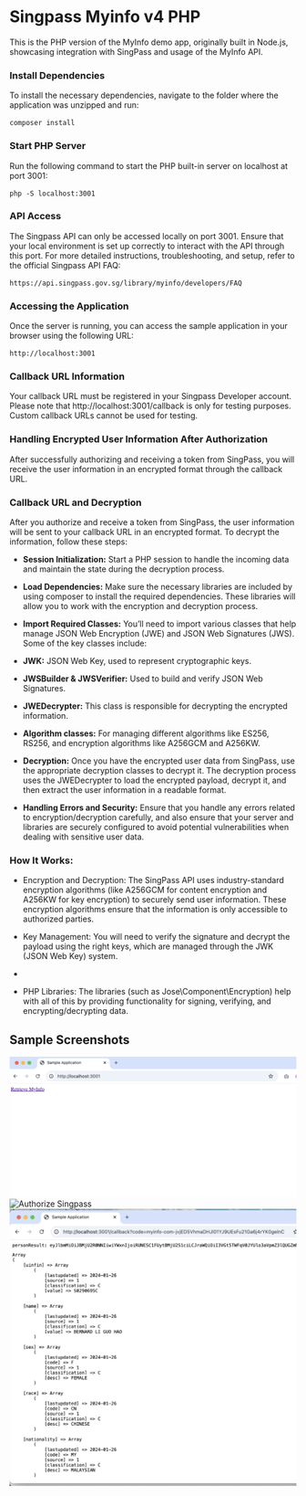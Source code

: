 # Singpass Myinfo v4 PHP
This is the PHP version of the MyInfo demo app, originally built in Node.js, showcasing integration with SingPass and usage of the MyInfo API.


### Install Dependencies
To install the necessary dependencies, navigate to the folder where the application was unzipped and run:

```
composer install
```

### Start PHP Server
Run the following command to start the PHP built-in server on localhost at port 3001:

```
php -S localhost:3001
```

### API Access
The Singpass API can only be accessed locally on port 3001. Ensure that your local environment is set up correctly to interact with the API through this port.
For more detailed instructions, troubleshooting, and setup, refer to the official Singpass API FAQ:

```
https://api.singpass.gov.sg/library/myinfo/developers/FAQ
```

### Accessing the Application
Once the server is running, you can access the sample application in your browser using the following URL:

```
http://localhost:3001
```

### Callback URL Information
Your callback URL must be registered in your Singpass Developer account. Please note that http://localhost:3001/callback is only for testing purposes. Custom callback URLs cannot be used for testing.

### Handling Encrypted User Information After Authorization
After successfully authorizing and receiving a token from SingPass, you will receive the user information in an encrypted format through the callback URL. 

### Callback URL and Decryption
After you authorize and receive a token from SingPass, the user information will be sent to your callback URL in an encrypted format. To decrypt the information, follow these steps:

- <b>Session Initialization:</b> Start a PHP session to handle the incoming data and maintain the state during the decryption process.

- <b>Load Dependencies:</b> Make sure the necessary libraries are included by using composer to install the required dependencies. These libraries will allow you to work with the encryption and decryption process.

- <b>Import Required Classes:</b> You’ll need to import various classes that help manage JSON Web Encryption (JWE) and JSON Web Signatures (JWS). Some of the key classes include:

- <b>JWK:</b> JSON Web Key, used to represent cryptographic keys.
- <b>JWSBuilder & JWSVerifier:</b> Used to build and verify JSON Web Signatures.
- <b>JWEDecrypter:</b> This class is responsible for decrypting the encrypted information.
- <b>Algorithm classes:</b> For managing different algorithms like ES256, RS256, and encryption algorithms like A256GCM and A256KW.
- <b>Decryption:</b> Once you have the encrypted user data from SingPass, use the appropriate decryption classes to decrypt it. The decryption process uses the JWEDecrypter to load the encrypted payload, decrypt it, and then extract the user information in a readable format.

- <b>Handling Errors and Security:</b> Ensure that you handle any errors related to encryption/decryption carefully, and also ensure that your server and libraries are securely configured to avoid potential vulnerabilities when dealing with sensitive user data.

### How It Works:
- Encryption and Decryption: The SingPass API uses industry-standard encryption algorithms (like A256GCM for content encryption and A256KW for key encryption) to securely send user information. These encryption algorithms ensure that the information is only accessible to authorized parties.

- Key Management: You will need to verify the signature and decrypt the payload using the right keys, which are managed through the JWK (JSON Web Key) system.
- 
- PHP Libraries: The libraries (such as Jose\Component\Encryption) help with all of this by providing functionality for signing, verifying, and encrypting/decrypting data.

## Sample Screenshots
![Authorize API](https://github.com/saskysamonte/singpass-myinfo-v4-php/blob/main/screenshot_1.png)
![Authorize Singpass](https://github.com/saskysamonte/singpass-myinfo-v4-php/blob/main/screenshot_2.png)
![Callback Response](https://github.com/saskysamonte/singpass-myinfo-v4-php/blob/main/screenshot_3.png)

